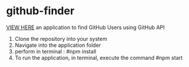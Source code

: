 # github-finder

[VIEW HERE](https://github-finder-xi-woad.vercel.app/)
an application to find GitHub Users using GitHub API

1. Clone the repository into your system
2. Navigate into the application folder
3. perform in terminal : #npm install
4. To run the application, in terminal, execute the command #npm start
